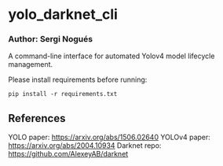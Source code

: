 # yolo_darknet_cli
### Author: Sergi Nogués

A command-line interface for automated Yolov4 model lifecycle management.

Please install requirements before running:
```
pip install -r requirements.txt
```
## References
YOLO paper: https://arxiv.org/abs/1506.02640
YOLOv4 paper: https://arxiv.org/abs/2004.10934
Darknet repo: https://github.com/AlexeyAB/darknet
